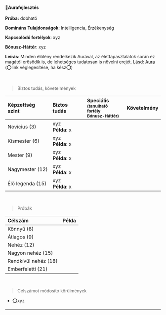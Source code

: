 #### 🔴Aurafejlesztés

**Próba:** dobható

**Domináns Tulajdonságok**: Intelligencia, Érzékenység

**Kapcsolódó fortélyok**: xyz

**Bónusz-Háttér**: xyz

**Leírás**: Minden élőlény rendelkezik Aurával, az élettapasztalatok során ez magától erősödik is, de lehetséges tudatosan is növelni erejét.
Lásd: [Aura](https://github.com/kaktusztea/km100/wiki/STUDY.magia.Aura#modell-a) (⭕link véglegesítése, ha kész⭕)

<br />

> Biztos tudás, követelmények

| Képzettség szint | Biztos tudás            | Speciális <br /><sub>(tanulható fortély<br />Bónusz-Háttér)</sub> | Követelmény |
|:---------------- |:----------------------- |:------------------------------------------------------------------ |:-----------:|
| Novícius (3)     | xyz <br /> **Példa**: x |                                                                    |             |
| Kismester (6)    | xyz <br /> **Példa**: x |                                                                    |             |
| Mester (9)       | xyz <br /> **Példa**: x |                                                                    |             |
| Nagymester (12)  | xyz <br /> **Példa**: x |                                                                    |             |
| Élő legenda (15) | xyz <br /> **Példa**: x |                                                                    |             |

<br />

> Próbák

| Célszám | Példa  |
| :----------- | :----------- |
| Könnyű       (6)  | |
| Átlagos      (9)  | |
| Nehéz        (12) | |
| Nagyon nehéz (15) | |
| Rendkívül nehéz (18) | |
| Emberfeletti (21) | |

<br />

> Célszámot módosító körülmények

- ⭕xyz

---
